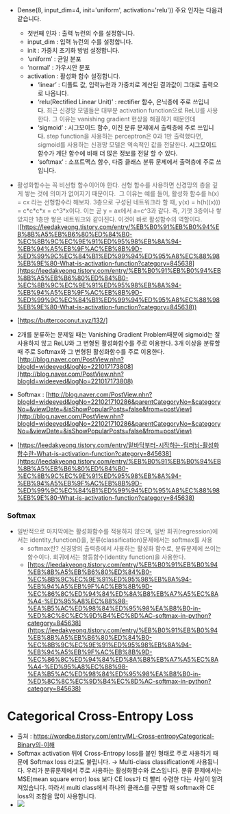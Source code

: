 * Dense(8, input_dim=4, init='uniform', activation='relu'))
주요 인자는 다음과 같습니다.

    - 첫번째 인자 : 출력 뉴런의 수를 설정합니다.
    - input_dim : 입력 뉴런의 수를 설정합니다.
    - init : 가중치 초기화 방법 설정합니다.
    - ‘uniform’ : 균일 분포
    - ‘normal’ : 가우시안 분포
    - activation : 활성화 함수 설정합니다.
        - ‘linear’ : 디폴트 값, 입력뉴런과 가중치로 계산된 결과값이 그대로 출력으로 나옵니다.
        * ‘relu(Rectified Linear Unit)’ : rectifier 함수, 은닉층에 주로 쓰입니다. <span style="color:#666666">최근 신경망 모델들은 대부분 activation function으로 ReLU를 사용한다. 그 이유는 vanishing gradient 현상을 해결하기 때문인데</span>    
        * ‘sigmoid’ : 시그모이드 함수, 이진 분류 문제에서 출력층에 주로 쓰입니다. <span style="color:#666666">step function을 사용하는 perceptron은 0과 1만 출력했다면, sigmoid를 사용하는 신경망 모델은 역속적인 값을 전달한다. </span>시그모이드 함수가 계단 함수에 비해 더 많은 정보를 전달 할 수 있다.
        * ‘softmax’ : 소프트맥스 함수, 다중 클래스 분류 문제에서 출력층에 주로 쓰입니다.
* <span style="color:#666666">활성화함수는 꼭 비선형 함수이어야 한다. 선형 함수를 사용하면 신경망의 층을 깊게 쌓는 것에 의미가 없어지기 때문이다.  그 이유는 예를 들어, 활성화 함수를 h(x) = cx 라는 선형함수라 해보자. 3층으로 구성된 네트워크라 할 때, y(x) = h(h((x))) = c\*c\*c\*x = c^3\*x이다. 이는 곧 y = ax에서 a=c^3과 같다. 즉, 기껏 3층이나 쌓았지만 1층만 쌓은 네트워크와 같아진다. 이것이 바로 활성함수의 역할이다.(</span>[https://leedakyeong.tistory.com/entry/%EB%B0%91%EB%B0%94%EB%8B%A5%EB%B6%80%ED%84%B0-%EC%8B%9C%EC%9E%91%ED%95%98%EB%8A%94-%EB%94%A5%EB%9F%AC%EB%8B%9D-%ED%99%9C%EC%84%B1%ED%99%94%ED%95%A8%EC%88%98%EB%9E%80-What-is-activation-function?category=845638](https://leedakyeong.tistory.com/entry/%EB%B0%91%EB%B0%94%EB%8B%A5%EB%B6%80%ED%84%B0-%EC%8B%9C%EC%9E%91%ED%95%98%EB%8A%94-%EB%94%A5%EB%9F%AC%EB%8B%9D-%ED%99%9C%EC%84%B1%ED%99%94%ED%95%A8%EC%88%98%EB%9E%80-What-is-activation-function?category=845638))
* [https://buttercoconut.xyz/132/]
* 2개를 분류하는 문제일 때는 Vanishing Gradient Problem때문에 sigmoid는 잘 사용하지 않고 ReLU와 그 변형된 활성화함수를 주로 이용한다. 3개 이상을 분류할 때 주로 Softmax와 그 변형된 활성화함수를 주로 이용한다.
[http://blog.naver.com/PostView.nhn?blogId=wideeyed&logNo=221017173808](http://blog.naver.com/PostView.nhn?blogId=wideeyed&logNo=221017173808)
* Softmax : [http://blog.naver.com/PostView.nhn?blogId=wideeyed&logNo=221021710286&parentCategoryNo=&categoryNo=&viewDate=&isShowPopularPosts=false&from=postView](http://blog.naver.com/PostView.nhn?blogId=wideeyed&logNo=221021710286&parentCategoryNo=&categoryNo=&viewDate=&isShowPopularPosts=false&from=postView)
* [https://leedakyeong.tistory.com/entry/밑바닥부터-시작하는-딥러닝-활성화함수란-What-is-activation-function?category=845638](https://leedakyeong.tistory.com/entry/%EB%B0%91%EB%B0%94%EB%8B%A5%EB%B6%80%ED%84%B0-%EC%8B%9C%EC%9E%91%ED%95%98%EB%8A%94-%EB%94%A5%EB%9F%AC%EB%8B%9D-%ED%99%9C%EC%84%B1%ED%99%94%ED%95%A8%EC%88%98%EB%9E%80-What-is-activation-function?category=845638)

### Softmax

* <span style="color:#666666">일반적으로 마지막에는 활성화함수를 적용하지 않으며, 일반 회귀(regression)에서는 identity\_function()을, 분류(classification)문제에서는 softmax를 사용</span>
    * <span style="color:#666666">softmax란? 신경망의 출력층에서 사용하는 활성화 함수로, 분류문제에 쓰이는 함수이다. 회귀에서는 항등함수(identity function)을 사용한다.</span>
    * [https://leedakyeong.tistory.com/entry/%EB%B0%91%EB%B0%94%EB%8B%A5%EB%B6%80%ED%84%B0-%EC%8B%9C%EC%9E%91%ED%95%98%EB%8A%94-%EB%94%A5%EB%9F%AC%EB%8B%9D-%EC%86%8C%ED%94%84%ED%8A%B8%EB%A7%A5%EC%8A%A4-%ED%95%A8%EC%88%98-%EA%B5%AC%ED%98%84%ED%95%98%EA%B8%B0-in-%ED%8C%8C%EC%9D%B4%EC%8D%AC-softmax-in-python?category=845638](https://leedakyeong.tistory.com/entry/%EB%B0%91%EB%B0%94%EB%8B%A5%EB%B6%80%ED%84%B0-%EC%8B%9C%EC%9E%91%ED%95%98%EB%8A%94-%EB%94%A5%EB%9F%AC%EB%8B%9D-%EC%86%8C%ED%94%84%ED%8A%B8%EB%A7%A5%EC%8A%A4-%ED%95%A8%EC%88%98-%EA%B5%AC%ED%98%84%ED%95%98%EA%B8%B0-in-%ED%8C%8C%EC%9D%B4%EC%8D%AC-softmax-in-python?category=845638)

# Categorical Cross-Entropy Loss
- 출처 : https://wordbe.tistory.com/entry/ML-Cross-entropyCategorical-Binary의-이해
- Softmax activation 뒤에 Cross-Entropy loss를 붙인 형태로 주로 사용하기 때문에 Softmax loss 라고도 불립니다.
→ Multi-class classification에 사용됩니다.
우리가 분류문제에서 주로 사용하는 활성화함수와 로스입니다. 분류 문제에서는 MSE(mean square error) loss 보다 CE loss가 더 빨리 수렴한 다는 사실이 알려져있습니다. 따라서 multi class에서 하나의 클래스를 구분할 때 softmax와 CE loss의 조합을 많이 사용합니다.
- <img src="https://img1.daumcdn.net/thumb/R1280x0/?scode=mtistory2&fname=https://blog.kakaocdn.net/dn/Nq9TL/btqxdqsIG99/c9IiTiHBDp4cgCUtYXPSzk/img.png">
